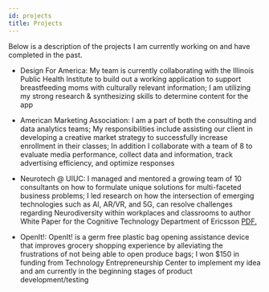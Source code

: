 ```yaml
---
id: projects
title: Projects
---
```


Below is a description of the projects I am currently working on and have completed in the past. 

* Design For America: My team is currently collaborating with the Illinois Public Health Institute to build out a working application to support breastfeeding moms with culturally relevant information; I am utilizing my strong research & synthesizing skills to determine content for
the app

* American Marketing Association: I am a part of both the consulting and data analytics teams; My responsibilities include assisting our client in developing a creative market strategy to successfully increase enrollment in their classes; In addition I collaborate with a team of 8 to evaluate media performance, collect data and information, track advertising efficiency, and optimize responses

* Neurotech @ UIUC: I managed and mentored a growing team of 10 consultants on how to formulate unique solutions for multi-faceted business problems; I led research on how the intersection of emerging technologies such as AI, AR/VR, and 5G, can resolve challenges regarding Neurodiversity within workplaces and classrooms to author White Paper for the Cognitive Technology Department of Ericsson <a href="https://kavlau2.github.io/tech-portfolio/docs/assets/ntuiucwp.pdf" target="_blank">PDF.</a>

* OpenIt!: OpenIt! is a germ free plastic bag opening assistance device that improves grocery shopping experience by alleviating the frustrations of not being able to open produce bags; I won $150 in funding from Technology Entrepreneurship Center to implement my idea and am currently in the beginning stages of product development/testing
